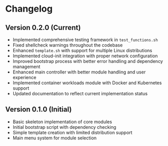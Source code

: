 # Changelog

## Version 0.2.0 (Current)

- Implemented comprehensive testing framework in `test_functions.sh`
- Fixed shellcheck warnings throughout the codebase
- Enhanced `template.sh` with support for multiple Linux distributions
- Implemented cloud-init integration with proper network configuration
- Improved bootstrap process with better error handling and dependency management
- Enhanced main controller with better module handling and user experience
- Implemented container workloads module with Docker and Kubernetes support
- Updated documentation to reflect current implementation status

## Version 0.1.0 (Initial)

- Basic skeleton implementation of core modules
- Initial bootstrap script with dependency checking
- Simple template creation with limited distribution support
- Main menu system for module selection
